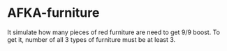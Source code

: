 # AFKA-furniture

It simulate how many pieces of red furniture are need to get 9/9 boost. To get it, number of all 3 types of furniture must be at least 3.


